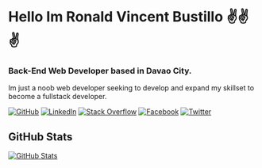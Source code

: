 # Hello Im Ronald Vincent Bustillo ✌️✌️✌️

### Back-End Web Developer based in Davao City.

Im just a noob web developer seeking to develop and expand my skillset to become a fullstack developer.

[![GitHub](https://img.shields.io/badge/GitHub-vincesanityyy-black)](https://github.com/vincesanityyy)
[![LinkedIn](https://img.shields.io/badge/LinkedIn-ronaldvincentbustillo-blue)](https://www.linkedin.com/in/ronald-vincent-bustillo-24a535194/)
[![Stack Overflow](https://img.shields.io/badge/Stack&nbsp;Overflow-vince-orange)](https://stackoverflow.com/users/11667606/vince?tab=profile)
[![Facebook](https://img.shields.io/badge/Facebook-vincentsanityyy-blue)](https://facebook.com/vincentsanityyy)
[![Twitter](https://img.shields.io/badge/Twitter-vincentsanityyy-skyblue)](https://twitter.com/vincentsanityyy)

## GitHub Stats

[![GitHub Stats](https://github-readme-stats.vercel.app/api?username=vincesanityyy&&show_icons=true)]()
